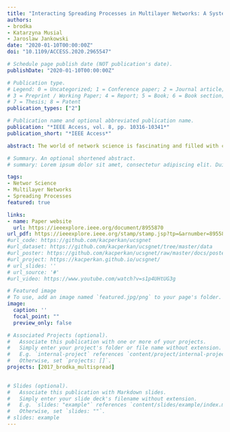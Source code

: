```yaml
---
title: "Interacting Spreading Processes in Multilayer Networks: A Systematic Review"
authors:
- brodka
- Katarzyna Musial
- Jaroslaw Jankowski
date: "2020-01-10T00:00:00Z"
doi: "10.1109/ACCESS.2020.2965547"

# Schedule page publish date (NOT publication's date).
publishDate: "2020-01-10T00:00:00Z"

# Publication type.
# Legend: 0 = Uncategorized; 1 = Conference paper; 2 = Journal article;
# 3 = Preprint / Working Paper; 4 = Report; 5 = Book; 6 = Book section;
# 7 = Thesis; 8 = Patent
publication_types: ["2"]

# Publication name and optional abbreviated publication name.
publication: "*IEEE Access, vol. 8, pp. 10316-10341*"
publication_short: "*IEEE Access*"

abstract: The world of network science is fascinating and filled with complex phenomena that we aspire to understand. One of them is the dynamics of spreading processes over complex networked structures. Building the knowledge-base in the field where we can face more than one spreading process propagating over a network that has more than one layer is a challenging task, as the complexity comes both from the environment in which the spread happens and from characteristics and interplay of spreads' propagation. As this cross-disciplinary field bringing together computer science, network science, biology and physics has rapidly grown over the last decade, there is a need to comprehensively review the current state-of-the-art and offer to the research community a roadmap that helps to organise the future research in this area. Thus, this survey is a first attempt to present the current landscape of the multi-processes spread over multilayer networks and to suggest the potential ways forward.

# Summary. An optional shortened abstract.
# summary: Lorem ipsum dolor sit amet, consectetur adipiscing elit. Duis posuere tellus ac convallis placerat. Proin tincidunt magna sed ex sollicitudin condimentum.

tags:
- Networ Science
- Multilayer Networks
- Spreading Processes
featured: true

links:
- name: Paper website
  url: https://ieeexplore.ieee.org/document/8955870
url_pdf: https://ieeexplore.ieee.org/stamp/stamp.jsp?tp=&arnumber=8955870
#url_code: https://github.com/kacperkan/ucsgnet
#url_dataset: https://github.com/kacperkan/ucsgnet/tree/master/data
#url_poster: https://github.com/kacperkan/ucsgnet/raw/master/docs/poster.pdf
#url_project: https://kacperkan.github.io/ucsgnet/
# url_slides: ''
# url_source: '#'
#url_video: https://www.youtube.com/watch?v=s1p4UHtUG3g 

# Featured image
# To use, add an image named `featured.jpg/png` to your page's folder. 
image:
  caption: ''
  focal_point: ""
  preview_only: false

# Associated Projects (optional).
#   Associate this publication with one or more of your projects.
#   Simply enter your project's folder or file name without extension.
#   E.g. `internal-project` references `content/project/internal-project/index.md`.
#   Otherwise, set `projects: []`.
projects: [2017_brodka_multispread] 
 

# Slides (optional).
#   Associate this publication with Markdown slides.
#   Simply enter your slide deck's filename without extension.
#   E.g. `slides: "example"` references `content/slides/example/index.md`.
#   Otherwise, set `slides: ""`.
# slides: example
---
```


